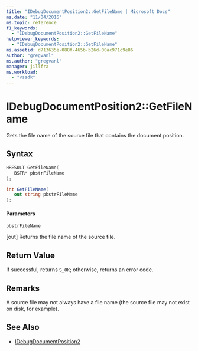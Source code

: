 ```yaml
---
title: "IDebugDocumentPosition2::GetFileName | Microsoft Docs"
ms.date: "11/04/2016"
ms.topic: reference
f1_keywords:
  - "IDebugDocumentPosition2::GetFileName"
helpviewer_keywords:
  - "IDebugDocumentPosition2::GetFileName"
ms.assetid: d713635e-088f-465b-b26d-00ac971c9e86
author: "gregvanl"
ms.author: "gregvanl"
manager: jillfra
ms.workload:
  - "vssdk"
---
```

# IDebugDocumentPosition2::GetFileName
Gets the file name of the source file that contains the document position.

## Syntax

```cpp
HRESULT GetFileName( 
   BSTR* pbstrFileName
);
```

```csharp
int GetFileName( 
   out string pbstrFileName
);
```

#### Parameters
 `pbstrFileName`

 [out] Returns the file name of the source file.

## Return Value
 If successful, returns `S_OK`; otherwise, returns an error code.

## Remarks
 A source file may not always have a file name (the source file may not exist on disk, for example).

## See Also
- [IDebugDocumentPosition2](../../../extensibility/debugger/reference/idebugdocumentposition2.md)